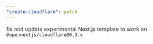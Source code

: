 ```yaml
---
"create-cloudflare": patch
---
```


fix and update experimental Next.js template to work on `@opennextjs/cloudflare@0.3.x`
